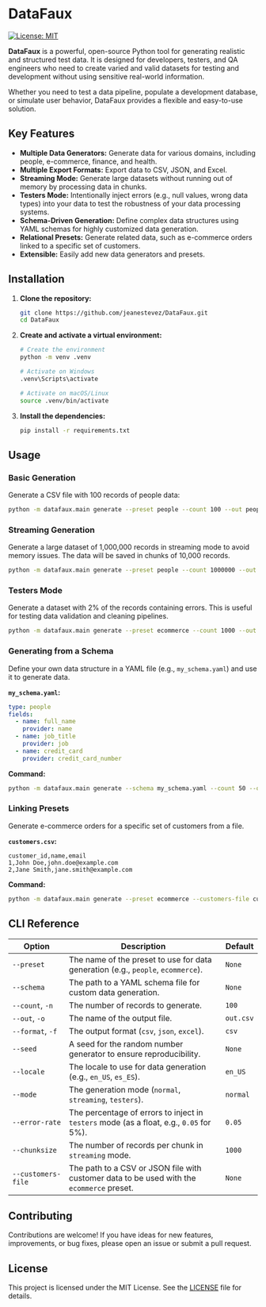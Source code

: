 # DataFaux

[![License: MIT](https://img.shields.io/badge/License-MIT-yellow.svg)](https://github.com/Jean-EstevezT/DataFaux/blob/main/LICENSE.md)

**DataFaux** is a powerful, open-source Python tool for generating realistic and structured test data. It is designed for developers, testers, and QA engineers who need to create varied and valid datasets for testing and development without using sensitive real-world information.

Whether you need to test a data pipeline, populate a development database, or simulate user behavior, DataFaux provides a flexible and easy-to-use solution.

## Key Features

- **Multiple Data Generators:** Generate data for various domains, including people, e-commerce, finance, and health.
- **Multiple Export Formats:** Export data to CSV, JSON, and Excel.
- **Streaming Mode:** Generate large datasets without running out of memory by processing data in chunks.
- **Testers Mode:** Intentionally inject errors (e.g., null values, wrong data types) into your data to test the robustness of your data processing systems.
- **Schema-Driven Generation:** Define complex data structures using YAML schemas for highly customized data generation.
- **Relational Presets:** Generate related data, such as e-commerce orders linked to a specific set of customers.
- **Extensible:** Easily add new data generators and presets.

## Installation

1.  **Clone the repository:**
    ```bash
    git clone https://github.com/jeanestevez/DataFaux.git
    cd DataFaux
    ```

2.  **Create and activate a virtual environment:**
    ```bash
    # Create the environment
    python -m venv .venv

    # Activate on Windows
    .venv\Scripts\activate

    # Activate on macOS/Linux
    source .venv/bin/activate
    ```

3.  **Install the dependencies:**
    ```bash
    pip install -r requirements.txt
    ```

## Usage

### Basic Generation

Generate a CSV file with 100 records of people data:

```bash
python -m datafaux.main generate --preset people --count 100 --out people.csv
```

### Streaming Generation

Generate a large dataset of 1,000,000 records in streaming mode to avoid memory issues. The data will be saved in chunks of 10,000 records.

```bash
python -m datafaux.main generate --preset people --count 1000000 --out large_dataset.csv --mode streaming --chunksize 10000
```

### Testers Mode

Generate a dataset with 2% of the records containing errors. This is useful for testing data validation and cleaning pipelines.

```bash
python -m datafaux.main generate --preset ecommerce --count 1000 --out ecommerce_with_errors.csv --mode testers --error-rate 0.02
```

### Generating from a Schema

Define your own data structure in a YAML file (e.g., `my_schema.yaml`) and use it to generate data.

**`my_schema.yaml`:**
```yaml
type: people
fields:
  - name: full_name
    provider: name
  - name: job_title
    provider: job
  - name: credit_card
    provider: credit_card_number
```

**Command:**
```bash
python -m datafaux.main generate --schema my_schema.yaml --count 50 --out custom_data.json --format json
```

### Linking Presets

Generate e-commerce orders for a specific set of customers from a file.

**`customers.csv`:**
```csv
customer_id,name,email
1,John Doe,john.doe@example.com
2,Jane Smith,jane.smith@example.com
```

**Command:**
```bash
python -m datafaux.main generate --preset ecommerce --customers-file customers.csv --count 100 --out orders.csv
```

## CLI Reference

| Option             | Description                                                                                             | Default      |
| ------------------ | ------------------------------------------------------------------------------------------------------- | ------------ |
| `--preset`         | The name of the preset to use for data generation (e.g., `people`, `ecommerce`).                        | `None`       |
| `--schema`         | The path to a YAML schema file for custom data generation.                                              | `None`       |
| `--count`, `-n`    | The number of records to generate.                                                                      | `100`        |
| `--out`, `-o`      | The name of the output file.                                                                            | `out.csv`    |
| `--format`, `-f`   | The output format (`csv`, `json`, `excel`).                                                             | `csv`        |
| `--seed`           | A seed for the random number generator to ensure reproducibility.                                         | `None`       |
| `--locale`         | The locale to use for data generation (e.g., `en_US`, `es_ES`).                                           | `en_US`      |
| `--mode`           | The generation mode (`normal`, `streaming`, `testers`).                                                 | `normal`     |
| `--error-rate`     | The percentage of errors to inject in `testers` mode (as a float, e.g., `0.05` for 5%).                 | `0.05`       |
| `--chunksize`      | The number of records per chunk in `streaming` mode.                                                    | `1000`       |
| `--customers-file` | The path to a CSV or JSON file with customer data to be used with the `ecommerce` preset.             | `None`       |

## Contributing

Contributions are welcome! If you have ideas for new features, improvements, or bug fixes, please open an issue or submit a pull request.

## License

This project is licensed under the MIT License. See the [LICENSE](LICENSE.md) file for details.
